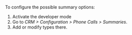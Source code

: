 To configure the possible summary options:

1.  Activate the developer mode
2.  Go to *CRM \> Configuration \> Phone Calls
    \> Summaries*.
3.  Add or modify types there.
